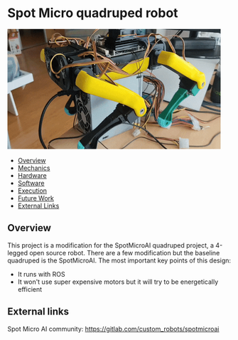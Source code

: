 # Spot Micro quadruped robot

![Spot walking](media/spot.gif)

- [Overview](#overview)
- [Mechanics](docs/mechanics.md)
- [Hardware](docs/hardware.md)
- [Software](docs/software.md)
- [Execution](docs/execution.md)
- [Future Work](https://github.com/eborghi10/spot_quadruped_ros/projects/1)
- [External Links](#external-links)

## Overview

This project is a modification for the SpotMicroAI quadruped project, a 4-legged open source robot.
There are a few modification but the baseline quadruped is the SpotMicroAI.
The most important key points of this design:

* It runs with ROS
* It won't use super expensive motors but it will try to be energetically efficient

## External links

Spot Micro AI community: <https://gitlab.com/custom_robots/spotmicroai>
